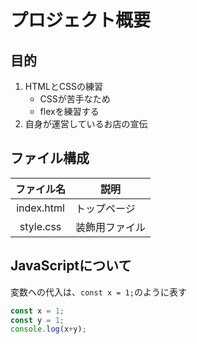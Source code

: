 # プロジェクト概要
## 目的
1. HTMLとCSSの練習  
    - CSSが苦手なため
    - flexを練習する
1. 自身が運営しているお店の宣伝

## ファイル構成
| ファイル名 | 説明 |
| :---: | --- |
| index.html | トップページ |
| style.css | 装飾用ファイル |

## JavaScriptについて
変数への代入は、`const x = 1;`のように表す

```javascript
const x = 1;
const y = 1;
console.log(x+y);
```